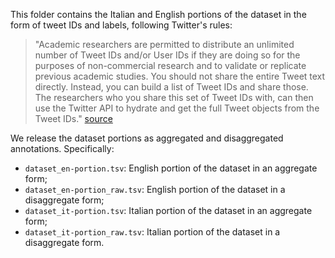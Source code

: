 This folder contains the Italian and English portions of the dataset in the form of tweet IDs and labels, following Twitter's rules: 

> "Academic researchers are permitted to distribute an unlimited number of Tweet IDs and/or User IDs if they are doing so for the purposes of non-commercial research and to validate or replicate previous academic studies. You should not share the entire Tweet text directly. Instead, you can build a list of Tweet IDs and share those. The researchers who you share this set of Tweet IDs with, can then use the Twitter API to hydrate and get the full Tweet objects from the Tweet IDs." [source](https://github.com/twitterdev/getting-started-with-the-twitter-api-v2-for-academic-research/blob/main/modules/7-storage-and-compliance.md)

We release the dataset portions as aggregated and disaggregated annotations. Specifically:
- `dataset_en-portion.tsv`: English portion of the dataset in an aggregate form;
- `dataset_en-portion_raw.tsv`: English portion of the dataset in a disaggregate form;
- `dataset_it-portion.tsv`: Italian portion of the dataset in an aggregate form;
- `dataset_it-portion_raw.tsv`: Italian portion of the dataset in a disaggregate form.